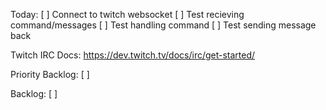 Today:
[ ] Connect to twitch websocket
[ ] Test recieving command/messages
[ ] Test handling command
[ ] Test sending message back

Twitch IRC Docs:
https://dev.twitch.tv/docs/irc/get-started/

Priority Backlog:
[ ]

Backlog:
[ ]
